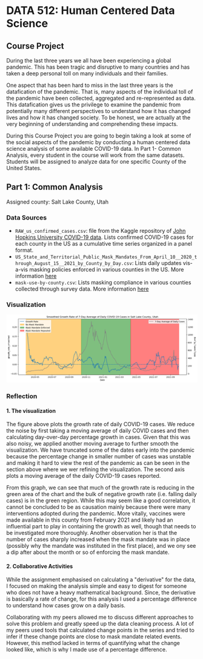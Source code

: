 # DATA 512: Human Centered Data Science

## Course Project

During the last three years we all have been experiencing a global pandemic. This has been tragic and disruptive to many countries and has taken a deep personal toll on many individuals and their families.

One aspect that has been hard to miss in the last three years is the datafication of the pandemic. That is, many aspects of the individual toll of the pandemic have been collected, aggregated and re-represented as data. This datafication gives us the privilege to examine the pandemic from potentially many different perspectives to understand how it has changed lives and how it has changed society. To be honest, we are actually at the very beginning of understanding and comprehending these impacts.

During this Course Project you are going to begin taking a look at some of the social aspects of the pandemic by conducting a human centered data science analysis of some available COVID-19 data. In Part 1- Common Analysis, every student in the course will work from the same datasets. Students will be assigned to analyze data for one specific County of the United States.

## Part 1: Common Analysis

Assigned county: Salt Lake County, Utah

### Data Sources

- `RAW_us_confirmed_cases.csv`: file from the Kaggle repository of [John Hopkins University COVID-19 data](https://www.kaggle.com/datasets/antgoldbloom/covid19-data-from-john-hopkins-university). Lists confirmed COVID-19 cases for each county in the US as a cumulative time series organized in a panel format.
- `US_State_and_Territorial_Public_Mask_Mandates_From_April_10__2020_through_August_15__2021_by_County_by_Day.csv`: Lists daily updates vis-a-vis masking policies enforced in various counties in the US. More information [here](https://data.cdc.gov/Policy-Surveillance/U-S-State-and-Territorial-Public-Mask-Mandates-Fro/62d6-pm5i)
- `mask-use-by-county.csv`: Lists masking compliance in various counties collected through survey data. More information [here](https://github.com/nytimes/covid-19-data/tree/master/mask-use)

### Visualization

![Final visualization for Step 2](output.png)

### Reflection

#### 1. The visualization

The figure above plots the growth rate of daily COVID-19 cases. We reduce the noise by first taking a moving average of daily COVID cases and then calculating day-over-day percentage growth in cases. Given that this was also noisy, we applied another moving average to further smooth the visualization. We have truncated some of the dates early into the pandemic because the percentage change in smaller number of cases was unstable and making it hard to view the rest of the pandemic as can be seen in the section above where we wer refining the visualization. The second axis plots a moving average of the daily COVID-19 cases reported.

From this graph, we can see that much of the growth rate is reducing in the green area of the chart and the bulk of negative growth rate (i.e. falling daily cases) is in the green region. While this may seem like a good correlation, it cannot be concluded to be as causation mainly because there were many interventions adopted during the pandemic. More vitally, vaccines were made available in this county from February 2021 and likely had an influential part to play in containing the growth as well, though that needs to be investigated more thoroughly. Another observation her is that the number of cases sharply increased when the mask mandate was in place (possibly why the mandate was instituted in the first place), and we ony see a dip after about the month or so of enforcing the mask mandate.

#### 2. Collaborative Activities

While the assignment emphasised on calculating a "derivative" for the data, I focused on making the analysis simple and easy to digest for someone who does not have a heavy mathematical background. Since, the derivative is basically a rate of change, for this analysis I used a percentage difference to understand how cases grow on a daily basis.

Collaborating with my peers allowed me to discuss different approaches to solve this problem and greatly speed up the data cleaning process. A lot of my peers used tools that calculated change points in the series and tried to infer if these change points are close to mask mandate related events. However, this method lacked in terms of quantifying what the change looked like, which is why I made use of a percentage difference.
